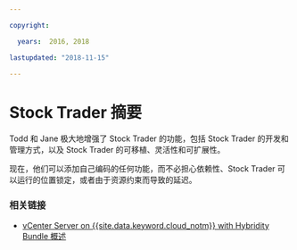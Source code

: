 ```yaml
---

copyright:

  years:  2016, 2018

lastupdated: "2018-11-15"

---
```


# Stock Trader 摘要

Todd 和 Jane 极大地增强了 Stock Trader 的功能，包括 Stock Trader 的开发和管理方式，以及 Stock Trader 的可移植、灵活性和可扩展性。

现在，他们可以添加自己编码的任何功能，而不必担心依赖性、Stock Trader 可以运行的位置锁定，或者由于资源约束而导致的延迟。

### 相关链接

* [vCenter Server on {{site.data.keyword.cloud_notm}} with Hybridity Bundle 概述](../vcs/vcs-hybridity-intro.html)

